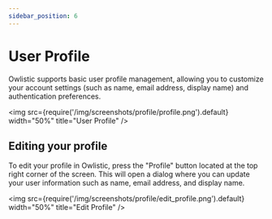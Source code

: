 ```yaml
---
sidebar_position: 6
---
```


# User Profile

Owlistic supports basic user profile management, allowing you to customize your account settings (such as name, email address, display name) and authentication preferences.

<img src={require('/img/screenshots/profile/profile.png').default} width="50%" title="User Profile" />


## Editing your profile

To edit your profile in Owlistic, press the "Profile" button located at the top right corner of the screen. This will open a dialog where you can update your user information such as name, email address, and display name.

<img src={require('/img/screenshots/profile/edit_profile.png').default} width="50%" title="Edit Profile" />
